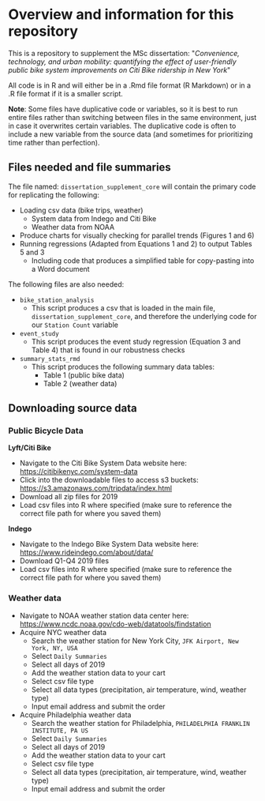 # Overview and information for this repository

This is a repository to supplement the MSc dissertation: "*Convenience, technology, and urban mobility: quantifying the effect of user-friendly public bike system improvements on Citi Bike ridership in New York*"

All code is in R and will either be in a .Rmd file format (R Markdown) or in a .R file format if it is a smaller script.

**Note**: Some files have duplicative code or variables, so it is best to run entire files rather than switching between files in the same environment, just in case it overwrites certain variables. The duplicative code is often to include a new variable from the source data (and sometimes for prioritizing time rather than perfection).

## Files needed and file summaries

The file named: `dissertation_supplement_core` will contain the primary code for replicating the following:
* Loading csv data (bike trips, weather)
  * System data from Indego and Citi Bike
  * Weather data from NOAA     
* Produce charts for visually checking for parallel trends (Figures 1 and 6)
* Running regressions (Adapted from Equations 1 and 2) to output Tables 5 and 3
  * Including code that produces a simplified table for copy-pasting into a Word document

The following files are also needed:
* `bike_station_analysis`
  * This script produces a csv that is loaded in the main file, `dissertation_supplement_core`, and therefore the underlying code for our `Station Count` variable
* `event_study`
  * This script produces the event study regression (Equation 3 and Table 4) that is found in our robustness checks
* `summary_stats_rmd`
  * This script produces the following summary data tables:
    * Table 1 (public bike data)
    * Table 2 (weather data)
  
## Downloading source data

### Public Bicycle Data

**Lyft/Citi Bike**

* Navigate to the Citi Bike System Data website here: https://citibikenyc.com/system-data
* Click into the downloadable files to access s3 buckets: https://s3.amazonaws.com/tripdata/index.html
* Download all zip files for 2019
* Load csv files into R where specified (make sure to reference the correct file path for where you saved them)

**Indego**

* Navigate to the Indego Bike System Data website here: https://www.rideindego.com/about/data/
* Download Q1-Q4 2019 files
* Load csv files into R where specified (make sure to reference the correct file path for where you saved them)

### Weather data

* Navigate to NOAA weather station data center here: https://www.ncdc.noaa.gov/cdo-web/datatools/findstation
* Acquire NYC weather data
  * Search the weather station for New York City, `JFK Airport, New York, NY, USA`
  * Select `Daily Summaries`
  * Select all days of 2019
  * Add the weather station data to your cart
  * Select csv file type
  * Select all data types (precipitation, air temperature, wind, weather type)
  * Input email address and submit the order
* Acquire Philadelphia weather data
  * Search the weather station for Philadelphia, `PHILADELPHIA FRANKLIN INSTITUTE, PA US`
  * Select `Daily Summaries`
  * Select all days of 2019
  * Add the weather station data to your cart
  * Select csv file type
  * Select all data types (precipitation, air temperature, wind, weather type)
  * Input email address and submit the order
